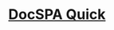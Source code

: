 <h1><a class="app-name-link" href="">DocSPA Quick</a></h1>

<md-toc-search paths="README"></md-toc>

<md-toc class="collapsible" path="/" max-depth="2"></md-toc>
